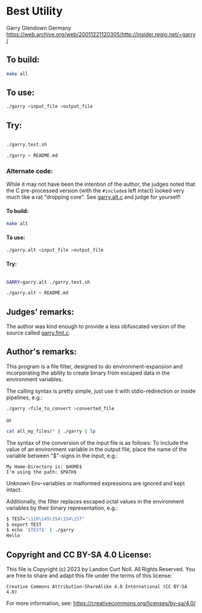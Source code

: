 # Best Utility

Garry Glendown
Germany
<https://web.archive.org/web/20011221120305/http://insider.regio.net/~garry/>


## To build:

```sh
make all
```


## To use:

```sh
./garry <input_file >output_file
```

## Try:

```sh

./garry.test.sh

./garry < README.md
```


### Alternate code:

While it may not have been the intention of the author, the
judges noted that the C pre-processed version (with the `#include`s
left intact) looked very much like a rat "dropping core".  See
[garry.alt.c](garry.alt.c) and judge for yourself!

#### To build:


```sh
make alt
```

#### To use:

```sh
./garry.alt <input_file >output_file
```

#### Try:

```sh

GARRY=garry.alt ./garry.test.sh

./garry.alt < README.md
```



## Judges' remarks:


The author was kind enough to provide a less obfuscated version of
the source called [garry.fmt.c](garry.fmt.c).


## Author's remarks:

This program is a file filter, designed to do environment-expansion and
incorporating the ability to create binary from escaped data in the
environment variables.

The calling syntax is pretty simple, just use it with stdio-redirection
or inside pipelines, e.g.:

```sh
./garry <file_to_convert >converted_file
```

or

```sh
cat all_my_files/* | ./garry | lp
```

The syntax of the conversion of the input file is as follows: To include the
value of an environment variable in the output file, place the name of the
variable between "$"-signs in the input, e.g.:

	My Home-Directory is: $HOME$
	I'm using the path: $PATH$

Unknown Env-variables or malformed expressions are ignored and kept intact.

Additionally, the filter replaces escaped octal values in the environment
variables by their binary representation, e.g.:

```sh
$ TEST="\110\145\154\154\157"
$ export TEST
$ echo '$TEST$' | ./garry
Hello
```


## Copyright and CC BY-SA 4.0 License:

This file is Copyright (c) 2023 by Landon Curt Noll.  All Rights Reserved.
You are free to share and adapt this file under the terms of this license:

    Creative Commons Attribution-ShareAlike 4.0 International (CC BY-SA 4.0)

For more information, see: https://creativecommons.org/licenses/by-sa/4.0/
